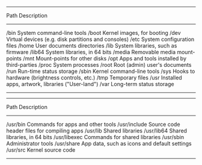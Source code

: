 ------- ---------------------------------------------------
Path    Description
------- ---------------------------------------------------
/bin    System command-line tools
/boot   Kernel images, for booting
/dev    Virtual devices (e.g. disk partitions and consoles)
/etc    System configuration files
/home   User documents directories
/lib    System libraries, such as firmware
/lib64  System libraries, in 64 bits
/media  Removable media mount-points
/mnt    Mount-points for other disks
/opt    Apps and tools installed by third-parties
/proc   System processes
/root   Root (admin) user's documents
/run    Run-time status storage
/sbin   Kernel command-line tools
/sys    Hooks to hardware (brightness controls, etc.)
/tmp    Temporary files
/usr    Installed apps, artwork, libraries ("User-land")
/var    Long-term status storage
------- ---------------------------------------------------

------------- --------------------------------------------
Path          Description
------------- --------------------------------------------
/usr/bin      Commands for apps and other tools
/usr/include  Source code header files for compiling apps
/usr/lib      Shared libraries
/usr/lib64    Shared libraries, in 64 bits
/usr/libexec  Commands for shared libraries
/usr/sbin     Administrator tools
/usr/share    App data, such as icons and default settings
/usr/src      Kernel source code
------------- --------------------------------------------

